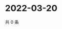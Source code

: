 # 2022-03-20

共 0 条

<!-- BEGIN WEIBO -->
<!-- 最后更新时间 Sun Mar 20 2022 13:13:02 GMT+0800 (China Standard Time) -->

<!-- END WEIBO -->
